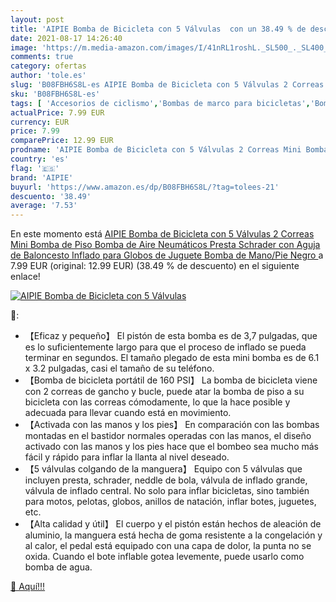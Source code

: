 ```yaml
---
layout: post
title: 'AIPIE Bomba de Bicicleta con 5 Válvulas  con un 38.49 % de descuento'
date: 2021-08-17 14:26:40
image: 'https://m.media-amazon.com/images/I/41nRL1roshL._SL500_._SL400_.jpg'
comments: true
category: ofertas
author: 'tole.es'
slug: 'B08FBH6S8L-es AIPIE Bomba de Bicicleta con 5 Válvulas 2 Correas Mini...'
sku: 'B08FBH6S8L-es'
tags: [ 'Accesorios de ciclismo','Bombas de marco para bicicletas','Bombas para hinchar bicicletas','Ciclismo','Deportes y aire libre','Ropa y equipo para deportes','aipie','bicicleta', ]
actualPrice: 7.99 EUR
currency: EUR
price: 7.99
comparePrice: 12.99 EUR
prodname: 'AIPIE Bomba de Bicicleta con 5 Válvulas 2 Correas Mini Bomba de Piso Bomba de Aire Neumáticos Presta Schrader con Aguja de Baloncesto Inflado para Globos de Juguete Bomba de Mano/Pie  Negro '
country: 'es'
flag: '🇪🇸'
brand: 'AIPIE'
buyurl: 'https://www.amazon.es/dp/B08FBH6S8L/?tag=tolees-21'
descuento: '38.49'
average: '7.53'
---
```


En este momento está [AIPIE Bomba de Bicicleta con 5 Válvulas 2 Correas Mini Bomba de Piso Bomba de Aire Neumáticos Presta Schrader con Aguja de Baloncesto Inflado para Globos de Juguete Bomba de Mano/Pie  Negro ](https://www.amazon.es/dp/B08FBH6S8L/?tag=tolees-21) a 7.99 EUR (original: 12.99 EUR) (38.49 %  de descuento) en el siguiente enlace!

[![AIPIE Bomba de Bicicleta con 5 Válvulas ](https://m.media-amazon.com/images/I/41nRL1roshL._SL500_._SL400_.jpg)](https://www.amazon.es/dp/B08FBH6S8L/?tag=tolees-21)

🔎:

- 【Eficaz y pequeño】 El pistón de esta bomba es de 3,7 pulgadas, que es lo suficientemente largo para que el proceso de inflado se pueda terminar en segundos. El tamaño plegado de esta mini bomba es de 6.1 x 3.2 pulgadas, casi el tamaño de su teléfono.
- 【Bomba de bicicleta portátil de 160 PSI】 La bomba de bicicleta viene con 2 correas de gancho y bucle, puede atar la bomba de piso a su bicicleta con las correas cómodamente, lo que la hace posible y adecuada para llevar cuando está en movimiento.
- 【Activada con las manos y los pies】 En comparación con las bombas montadas en el bastidor normales operadas con las manos, el diseño activado con las manos y los pies hace que el bombeo sea mucho más fácil y rápido para inflar la llanta al nivel deseado.
- 【5 válvulas colgando de la manguera】 Equipo con 5 válvulas que incluyen presta, schrader, neddle de bola, válvula de inflado grande, válvula de inflado central. No solo para inflar bicicletas, sino también para motos, pelotas, globos, anillos de natación, inflar botes, juguetes, etc.
- 【Alta calidad y útil】 El cuerpo y el pistón están hechos de aleación de aluminio, la manguera está hecha de goma resistente a la congelación y al calor, el pedal está equipado con una capa de dolor, la punta no se oxida. Cuando el bote inflable gotea levemente, puede usarlo como bomba de agua.

[🛒 Aquí!!!](https://www.amazon.es/dp/B08FBH6S8L/?tag=tolees-21)
